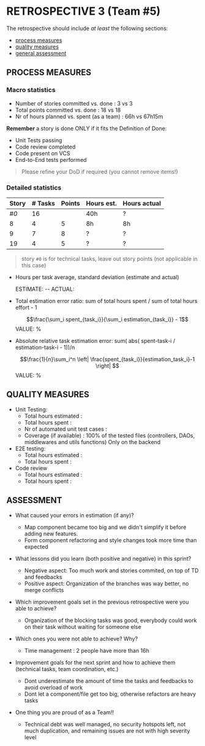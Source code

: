# RETROSPECTIVE 3 (Team #5)

The retrospective should include _at least_ the following
sections:

-   [process measures](#process-measures)
-   [quality measures](#quality-measures)
-   [general assessment](#assessment)

## PROCESS MEASURES

### Macro statistics

-   Number of stories committed vs. done : 3 vs 3
-   Total points committed vs. done : 18 vs 18
-   Nr of hours planned vs. spent (as a team) : 66h vs 67h15m

**Remember** a story is done ONLY if it fits the Definition of Done:

-   Unit Tests passing
-   Code review completed
-   Code present on VCS
-   End-to-End tests performed

> Please refine your DoD if required (you cannot remove items!)

### Detailed statistics

| Story | # Tasks | Points | Hours est. | Hours actual |
| ----- | ------- | ------ | ---------- | ------------ |
| _#0_  | 16      |        | 40h        | ?            |
| 8     | 4       | 5      | 8h         | 8h           |
| 9     | 7       | 8      | ?          | ?            |
| 19    | 4       | 5      | ?          | ?            |

> story `#0` is for technical tasks, leave out story points (not applicable in this case)

-   Hours per task average, standard deviation (estimate and actual)

    ESTIMATE: -- ACTUAL:

-   Total estimation error ratio: sum of total hours spent / sum of total hours effort - 1

    $$\frac{\sum_i spent_{task_i}}{\sum_i estimation_{task_i}} - 1$$
    VALUE: %

-   Absolute relative task estimation error: sum( abs( spent-task-i / estimation-task-i - 1))/n

    $$\frac{1}{n}\sum_i^n \left| \frac{spent_{task_i}}{estimation_task_i}-1 \right| $$
    VALUE: %

## QUALITY MEASURES

-   Unit Testing:
    -   Total hours estimated :
    -   Total hours spent :
    -   Nr of automated unit test cases :
    -   Coverage (if available) : 100% of the tested files (controllers, DAOs, middlewares and utils functions) Only on the backend
-   E2E testing:
    -   Total hours estimated :
    -   Total hours spent :
-   Code review
    -   Total hours estimated :
    -   Total hours spent :

## ASSESSMENT

-   What caused your errors in estimation (if any)?

    -   Map component became too big and we didn't simplify it before adding new features.
    -   Form component refactoring and style changes took more time than expected

-   What lessons did you learn (both positive and negative) in this sprint?

    -   Negative aspect: Too much work and stories commited, on top of TD and feedbacks
    -   Positive aspect: Organization of the branches was way better, no merge conflicts

-   Which improvement goals set in the previous retrospective were you able to achieve?

    -   Organization of the blocking tasks was good, everybody could work on their task without waiting for someone else

-   Which ones you were not able to achieve? Why?

    -   Time management : 2 people have more than 16h

-   Improvement goals for the next sprint and how to achieve them (technical tasks, team coordination, etc.)

    -   Dont underestimate the amount of time the tasks and feedbacks to avoid overload of work
    -   Dont let a component/file get too big, otherwise refactors are heavy tasks

-   One thing you are proud of as a Team!!
    -   Technical debt was well managed, no security hotspots left, not much duplication, and remaining issues are not with high severity level

